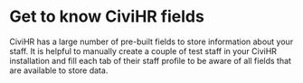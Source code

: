 Get to know CiviHR fields
==========

CiviHR has a large number of pre-built fields to store information about your staff. It is helpful to manually create a couple of test staff in your CiviHR installation and fill each tab of their staff profile to be aware of all fields that are available to store data. 
